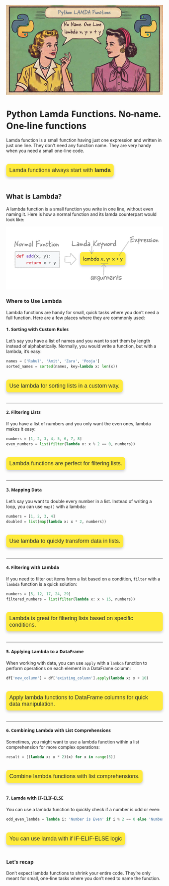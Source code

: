 ![](images/2024-08-13-23-15-52.png)

# <span style="font-family: Segoe UI, sans-serif;">**Python Lamda  Functions. No-name. One-line functions**</span>

Lamda function is a small function having just one expression and written in just one line. They don't need any function name. They are very handy when you need a small one-line code.

<p style="
    margin: 20px 0;
    font-size: 18px;
    color: #333;
    font-family: 'Comic Sans MS', cursive, sans-serif;
    background-color: #ffeb3b; /* Light yellow background */
    padding: 10px;
    border-radius: 8px; /* Rounded corners */
    box-shadow: 0px 4px 8px rgba(0, 0, 0, 0.2); /* Shadow for depth */
    display: inline-block; /* Shrink to fit content */
">
Lamda functions always start with <b>lamda</b>
</p>

## <span style="font-family: Segoe UI, sans-serif;">**What is Lambda?**</span>

A lambda function is a small function you write in one line, without even naming it. Here is how a normal function and its lamda counterpart would look like:


![](images/2024-08-14-01-53-29.png)

### <span style="font-family: Segoe UI, sans-serif;">**Where to Use Lambda**</span>

Lambda functions are handy for small, quick tasks where you don’t need a full function. Here are a few places where they are commonly used:


#### <span style="font-family: Segoe UI, sans-serif;">**1. Sorting with Custom Rules**</span>

Let’s say you have a list of names and you want to sort them by length instead of alphabetically. Normally, you would write a function, but with a lambda, it’s easy:

```python
names = ['Rahul', 'Amit', 'Zara', 'Pooja']
sorted_names = sorted(names, key=lambda x: len(x))
```

<p style="
    margin: 20px 0;
    font-size: 18px;
    color: #333;
    font-family: 'Comic Sans MS', cursive, sans-serif;
    background-color: #ffeb3b; /* Light yellow background */
    padding: 10px;
    border-radius: 8px; /* Rounded corners */
    box-shadow: 0px 4px 8px rgba(0, 0, 0, 0.2); /* Shadow for depth */
    display: inline-block; /* Shrink to fit content */
">
    Use lambda for sorting lists in a custom way.
</p>

---

#### <span style="font-family: Segoe UI, sans-serif;">**2. Filtering Lists**</span>

If you have a list of numbers and you only want the even ones, lambda makes it easy:

```python
numbers = [1, 2, 3, 4, 5, 6, 7, 8]
even_numbers = list(filter(lambda x: x % 2 == 0, numbers))
```

<p style="
    margin: 20px 0;
    font-size: 18px;
    color: #333;
    font-family: 'Comic Sans MS', cursive, sans-serif;
    background-color: #ffeb3b; /* Light yellow background */
    padding: 10px;
    border-radius: 8px; /* Rounded corners */
    box-shadow: 0px 4px 8px rgba(0, 0, 0, 0.2); /* Shadow for depth */
    display: inline-block; /* Shrink to fit content */
">
    Lambda functions are perfect for filtering lists.
</p>

---

#### <span style="font-family: Segoe UI, sans-serif;">**3. Mapping Data**</span>

Let’s say you want to double every number in a list. Instead of writing a loop, you can use `map()` with a lambda:

```python
numbers = [1, 2, 3, 4]
doubled = list(map(lambda x: x * 2, numbers))
```

<p style="
    margin: 20px 0;
    font-size: 18px;
    color: #333;
    font-family: 'Comic Sans MS', cursive, sans-serif;
    background-color: #ffeb3b; /* Light yellow background */
    padding: 10px;
    border-radius: 8px; /* Rounded corners */
    box-shadow: 0px 4px 8px rgba(0, 0, 0, 0.2); /* Shadow for depth */
    display: inline-block; /* Shrink to fit content */
">
    Use lambda to quickly transform data in lists.
</p>

---

#### <span style="font-family: Segoe UI, sans-serif;">**4. Filtering with Lambda**</span>

If you need to filter out items from a list based on a condition, `filter` with a `lambda` function is a quick solution:

```python
numbers = [5, 12, 17, 24, 29]
filtered_numbers = list(filter(lambda x: x > 15, numbers))
```

<p style="
    margin: 20px 0;
    font-size: 18px;
    color: #333;
    font-family: 'Comic Sans MS', cursive, sans-serif;
    background-color: #ffeb3b; /* Light yellow background */
    padding: 10px;
    border-radius: 8px; /* Rounded corners */
    box-shadow: 0px 4px 8px rgba(0, 0, 0, 0.2); /* Shadow for depth */
    display: inline-block; /* Shrink to fit content */
">
    Lambda is great for filtering lists based on specific conditions.
</p>

---

#### <span style="font-family: Segoe UI, sans-serif;">**5. Applying Lambda to a DataFrame**</span>

When working with data, you can use `apply` with a `lambda` function to perform operations on each element in a DataFrame column:

```python
df['new_column'] = df['existing_column'].apply(lambda x: x + 10)
```

<p style="
    margin: 20px 0;
    font-size: 18px;
    color: #333;
    font-family: 'Comic Sans MS', cursive, sans-serif;
    background-color: #ffeb3b; /* Light yellow background */
    padding: 10px;
    border-radius: 8px; /* Rounded corners */
    box-shadow: 0px 4px 8px rgba(0, 0, 0, 0.2); /* Shadow for depth */
    display: inline-block; /* Shrink to fit content */
">
    Apply lambda functions to DataFrame columns for quick data manipulation.
</p>

---

#### <span style="font-family: Segoe UI, sans-serif;">**6. Combining Lambda with List Comprehensions**</span>

Sometimes, you might want to use a lambda function within a list comprehension for more complex operations:

```python
result = [(lambda x: x * 2)(x) for x in range(5)]
```

<p style="
    margin: 20px 0;
    font-size: 18px;
    color: #333;
    font-family: 'Comic Sans MS', cursive, sans-serif;
    background-color: #ffeb3b; /* Light yellow background */
    padding: 10px;
    border-radius: 8px; /* Rounded corners */
    box-shadow: 0px 4px 8px rgba(0, 0, 0, 0.2); /* Shadow for depth */
    display: inline-block; /* Shrink to fit content */
">
    Combine lambda functions with list comprehensions.
</p>


#### <span style="font-family: Segoe UI, sans-serif;">7. Lamda with IF-ELIF-ELSE</span>

You can use a lambda function to quickly check if a number is odd or even:

```python
odd_even_lambda = lambda i: 'Number is Even' if i % 2 == 0 else 'Number is Odd'
```

<p style="
    margin: 20px 0;
    font-size: 18px;
    color: #333;
    font-family: 'Comic Sans MS', cursive, sans-serif;
    background-color: #ffeb3b; /* Light yellow background */
    padding: 10px;
    border-radius: 8px; /* Rounded corners */
    box-shadow: 0px 4px 8px rgba(0, 0, 0, 0.2); /* Shadow for depth */
    display: inline-block; /* Shrink to fit content */
">
    You can use lamda with if  IF-ELIF-ELSE logic
</p>


### <span style="font-family: Segoe UI, sans-serif;">**Let's recap**</span>

Don’t expect lambda functions to shrink your entire code. They’re only meant for small, one-line tasks where you don’t need to name the function.
